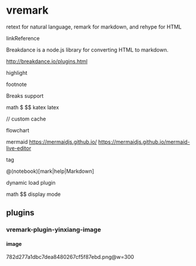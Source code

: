 # vremark

retext for natural language, remark for markdown, and rehype for HTML

linkReference


Breakdance is a node.js library for converting HTML to markdown.


http://breakdance.io/plugins.html

highlight

footnote

Breaks support


math
$ $$
katex
latex







// custom cache 

flowchart



mermaid
https://mermaidjs.github.io/
https://mermaidjs.github.io/mermaid-live-editor


tag

@(notebook)[mark|help|Markdown]


dynamic load plugin 

math $$ display mode




## plugins


### vremark-plugin-yinxiang-image

#### image
782d277a1dbc7dea8480267cf5f87ebd.png@w=300

